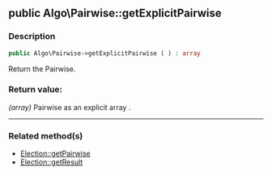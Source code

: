 ## public Algo\Pairwise::getExplicitPairwise

### Description    

```php
public Algo\Pairwise->getExplicitPairwise ( ) : array
```

Return the Pairwise.
    

### Return value:   

*(array)* Pairwise as an explicit array .


---------------------------------------

### Related method(s)      

* [Election::getPairwise](../Election%20Class/public%20Election--getPairwise.md)    
* [Election::getResult](../Election%20Class/public%20Election--getResult.md)    
